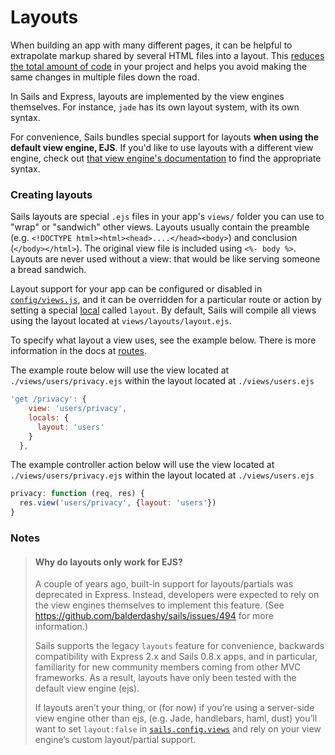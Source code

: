 # Layouts

When building an app with many different pages, it can be helpful to extrapolate markup shared by several HTML files into a layout.  This [reduces the total amount of code](http://en.wikipedia.org/wiki/Don't_repeat_yourself) in your project and helps you avoid making the same changes in multiple files down the road.

In Sails and Express, layouts are implemented by the view engines themselves.  For instance, `jade` has its own layout system, with its own syntax.

For convenience, Sails bundles special support for layouts **when using the default view engine, EJS**. If you'd like to use layouts with a different view engine, check out [that view engine's documentation](https://sailsjs.com/documentation/concepts/concepts/views/view-engines) to find the appropriate syntax.


### Creating layouts

Sails layouts are special `.ejs` files in your app's `views/` folder you can use to "wrap" or "sandwich" other views. Layouts usually contain the preamble (e.g. `<!DOCTYPE html><html><head>....</head><body>`) and conclusion (`</body></html>`).  The original view file is included using `<%- body %>`.  Layouts are never used without a view: that would be like serving someone a bread sandwich.

Layout support for your app can be configured or disabled in [`config/views.js`](https://sailsjs.com/documentation/anatomy/config/views.js), and it can be overridden for a particular route or action by setting a special [local](https://sailsjs.com/documentation/concepts/views/locals) called `layout`. By default, Sails will compile all views using the layout located at `views/layouts/layout.ejs`.

To specify what layout a view uses, see the example below. There is more information in the docs at [routes](https://sailsjs.com/documentation/concepts/routes).

The example route below will use the view located at `./views/users/privacy.ejs` within the layout located at `./views/users.ejs`

```javascript
'get /privacy': {
    view: 'users/privacy',
    locals: {
      layout: 'users'
    }
  },
```

The example controller action below will use the view located at `./views/users/privacy.ejs` within the layout located at `./views/users.ejs`

```javascript
privacy: function (req, res) {
  res.view('users/privacy', {layout: 'users'})
}
```

### Notes

> #### Why do layouts only work for EJS?
> A couple of years ago, built-in support for layouts/partials was deprecated in Express. Instead, developers were expected to rely on the view engines themselves to implement this feature. (See https://github.com/balderdashy/sails/issues/494 for more information.)
>
> Sails supports the legacy `layouts` feature for convenience, backwards compatibility with Express 2.x and Sails 0.8.x apps, and in particular, familiarity for new community members coming from other MVC frameworks. As a result, layouts have only been tested with the default view engine (ejs).
>
> If layouts aren&rsquo;t your thing, or (for now) if you&rsquo;re using a server-side view engine other than ejs, (e.g. Jade, handlebars, haml, dust) you&rsquo;ll want to set `layout:false` in [`sails.config.views`](https://sailsjs.com/documentation/reference/configuration/sails-config-views) and rely on your view engine&rsquo;s custom layout/partial support.





<docmeta name="displayName" value="Layouts">
